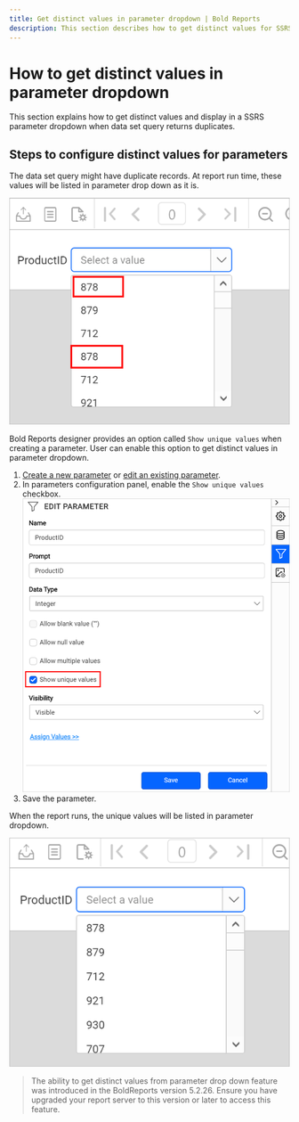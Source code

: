 ```yaml
---
title: Get distinct values in parameter dropdown | Bold Reports
description: This section describes how to get distinct values for SSRS parameter when dataset query returns duplicates.
---
```


# How to get distinct values in parameter dropdown

This section explains how to get distinct values and display in a SSRS parameter dropdown when data set query returns duplicates.

## Steps to configure distinct values for parameters

The data set query might have duplicate records. At report run time, these values will be listed in parameter drop down as it is.

![Duplicate values in ssrs parameter drop down](/static/assets/on-premise/images/report-designer/how-to/distinct-values-parameter/parameters-with-duplicate-values.png '#width=300px')

Bold Reports designer provides an option called `Show unique values` when creating a parameter. User can enable this option to get distinct values in parameter dropdown.

1. [Create a new parameter](./../../report-parameters/add/) or [edit an existing parameter](./../../report-parameters/edit/).
2. In parameters configuration panel, enable the `Show unique values` checkbox.
![Enable unique values](/static/assets/on-premise/images/report-designer/how-to/distinct-values-parameter/enable-unique-value.png '#width=350px')
3. Save the parameter.

When the report runs, the unique values will be listed in parameter dropdown.

![Unique values in ssrs parameter drop down](/static/assets/on-premise/images/report-designer/how-to/distinct-values-parameter/parameters-with-unique-values.png '#width=300px')
> The ability to get distinct values from parameter drop down feature was introduced in the BoldReports version 5.2.26. Ensure you have upgraded your report server to this version or later to access this feature.